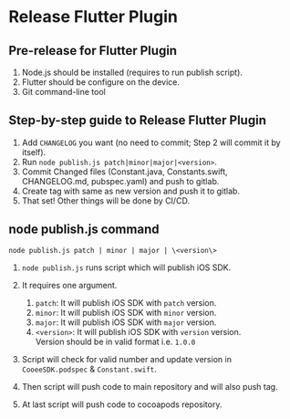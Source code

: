 # Release Flutter Plugin

## Pre-release for Flutter Plugin


1. Node.js should be installed (requires to run publish script).
2. Flutter should be configure on the device.
3. Git command-line tool

## Step-by-step guide to Release Flutter Plugin

1. Add `CHANGELOG` you want (no need to commit; Step 2 will commit it by itself).
2. Run `node publish.js patch|minor|major|<version>`.
3. Commit Changed files (Constant.java, Constants.swift, CHANGELOG.md, pubspec.yaml) and push to gitlab.
4. Create tag with same as new version and push it to gitlab.
5. That set! Other things will be done by CI/CD.

## node publish.js command

`node publish.js patch | minor | major | \<version\>`

1. `node publish.js` runs script which will publish iOS SDK.
2. It requires one argument.

   1. `patch`: It will publish iOS SDK with `patch` version.
   2. `minor`: It will publish iOS SDK with `minor` version.
   3. `major`: It will publish iOS SDK with `major` version.
   4. `<version>`: It will publish iOS SDK with `version` version.
      <br/>Version should be in valid format i.e. `1.0.0`
3. Script will check for valid number and update version in `CooeeSDK.podspec` & `Constant.swift`.
4. Then script will push code to main repository and will also push tag.
5. At last script will push code to cocoapods repository.

